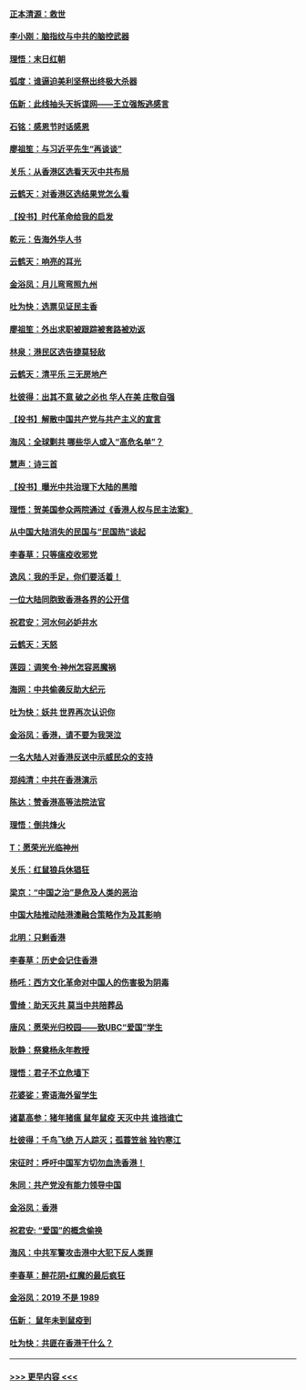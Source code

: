#### [正本清源：救世](../pages/nsc993/n11689134.md?t=11300201) 
#### [李小刚：脑指纹与中共的脑控武器](../pages/nsc993/n11688900.md?t=11300201) 
#### [理悟：末日红朝](../pages/nsc993/n11688829.md?t=11300201) 
#### [弧度：谁逼迫美利坚祭出终极大杀器](../pages/nsc993/n11688735.md?t=11300201) 
#### [伍新：此线抽头天拆谍网——王立强叛逃感言](../pages/nsc993/n11687981.md?t=11300201) 
#### [石铭：感恩节时话感恩](../pages/nsc993/n11687568.md?t=11300201) 
#### [廖祖笙：与习近平先生“再谈谈”](../pages/nsc993/n11687005.md?t=11300201) 
#### [关乐：从香港区选看天灭中共布局](../pages/nsc993/n11686647.md?t=11300201) 
#### [云鹤天：对香港区选结果党怎么看](../pages/nsc993/n11686216.md?t=11300201) 
#### [【投书】时代革命给我的启发](../pages/nsc993/n11684287.md?t=11300201) 
#### [乾元：告海外华人书](../pages/nsc993/n11684044.md?t=11300201) 
#### [云鹤天：响亮的耳光](../pages/nsc993/n11684254.md?t=11300201) 
#### [金浴凤：月儿弯弯照九州](../pages/nsc993/n11684231.md?t=11300201) 
#### [吐为快：选票见证民主香](../pages/nsc993/n11684206.md?t=11300201) 
#### [廖祖笙：外出求职被跟踪被套路被劝返](../pages/nsc993/n11683874.md?t=11300201) 
#### [林泉：港民区选告捷莫轻敌](../pages/nsc993/n11683930.md?t=11300201) 
#### [云鹤天：清平乐 三无房地产](../pages/nsc993/n11681521.md?t=11300201) 
#### [杜彼得：出其不意 破之必也 华人在美 庄敬自强](../pages/nsc993/n11679554.md?t=11300201) 
#### [【投书】解散中国共产党与共产主义的宣言](../pages/nsc993/n11679177.md?t=11300201) 
#### [海风：全球剿共 哪些华人或入“高危名单”？](../pages/nsc993/n11678617.md?t=11300201) 
#### [慧声：诗三首](../pages/nsc993/n11678848.md?t=11300201) 
#### [【投书】曝光中共治理下大陆的黑暗](../pages/nsc993/n11678674.md?t=11300201) 
#### [理悟：贺美国参众两院通过《香港人权与民主法案》](../pages/nsc993/n11678104.md?t=11300201) 
#### [从中国大陆消失的民国与“民国热”谈起](../pages/nsc993/n11678075.md?t=11300201) 
#### [李春草：只等瘟疫收邪党](../pages/nsc993/n11677308.md?t=11300201) 
#### [逸风：我的手足，你们要活着！](../pages/nsc993/n11676352.md?t=11300201) 
#### [一位大陆同胞致香港各界的公开信](../pages/nsc993/n11675761.md?t=11300201) 
#### [祝君安：河水何必妒井水](../pages/nsc993/n11675746.md?t=11300201) 
#### [云鹤天：天怒](../pages/nsc993/n11675718.md?t=11300201) 
#### [莲园：调笑令‧神州怎容恶魔祸](../pages/nsc993/n11675648.md?t=11300201) 
#### [海网：中共偷袭反助大纪元](../pages/nsc993/n11673515.md?t=11300201) 
#### [吐为快：妖共 世界再次认识你](../pages/nsc993/n11673506.md?t=11300201) 
#### [金浴凤：香港，请不要为我哭泣](../pages/nsc993/n11673248.md?t=11300201) 
#### [一名大陆人对香港反送中示威民众的支持](../pages/nsc993/n11672615.md?t=11300201) 
#### [郑纯清：中共在香港演示](../pages/nsc993/n11670539.md?t=11300201) 
#### [陈达：赞香港高等法院法官](../pages/nsc993/n11669542.md?t=11300201) 
#### [理悟：倒共烽火](../pages/nsc993/n11668844.md?t=11300201) 
#### [T：愿荣光光临神州](../pages/nsc993/n11668421.md?t=11300201) 
#### [关乐：红鼠狼兵休猖狂](../pages/nsc993/n11668378.md?t=11300201) 
#### [梁京：“中国之治”是危及人类的恶治](../pages/nsc993/n11668328.md?t=11300201) 
#### [中国大陆推动陆港澳融合策略作为及其影响](../pages/nsc993/n11668157.md?t=11300201) 
#### [北明：只剩香港](../pages/nsc993/n11668002.md?t=11300201) 
#### [李春草：历史会记住香港](../pages/nsc993/n11667927.md?t=11300201) 
#### [杨吒：西方文化革命对中国人的伤害极为阴毒](../pages/nsc993/n11664521.md?t=11300201) 
#### [雪绮：助天灭共 莫当中共陪葬品](../pages/nsc993/n11662650.md?t=11300201) 
#### [唐风：愿荣光归校园——致UBC“爱国”学生](../pages/nsc993/n11662194.md?t=11300201) 
#### [耿静：祭奠杨永年教授](../pages/nsc993/n11662514.md?t=11300201) 
#### [理悟：君子不立危墙下](../pages/nsc993/n11662172.md?t=11300201) 
#### [花婆娑：寄语海外留学生](../pages/nsc993/n11662121.md?t=11300201) 
#### [诸葛高参：猪年猪瘟 鼠年鼠疫 天灭中共 谁挡谁亡](../pages/nsc993/n11661980.md?t=11300201) 
#### [杜彼得：千鸟飞绝 万人踪灭；孤蓑笠翁 独钓寒江](../pages/nsc993/n11661170.md?t=11300201) 
#### [宋征时：呼吁中国军方切勿血洗香港！](../pages/nsc993/n11415318.md?t=11300201) 
#### [朱同：共产党没有能力领导中国](../pages/nsc993/n11660421.md?t=11300201) 
#### [金浴凤：香港](../pages/nsc993/n11660419.md?t=11300201) 
#### [祝君安: “爱国”的概念偷换](../pages/nsc993/n11659706.md?t=11300201) 
#### [海风：中共军警攻击港中大犯下反人类罪](../pages/nsc993/n11659632.md?t=11300201) 
#### [李春草：醉花阴•红魔的最后疯狂](../pages/nsc993/n11659287.md?t=11300201) 
#### [金浴凤：2019 不是 1989](../pages/nsc993/n11657663.md?t=11300201) 
#### [伍新： 鼠年未到鼠疫到](../pages/nsc993/n11655098.md?t=11300201) 
#### [吐为快：共匪在香港干什么？](../pages/nsc993/n11654891.md?t=11300201) 

----
#### [ >>> 更早内容 <<< ](../indexes/nsc993-earlier.md)
